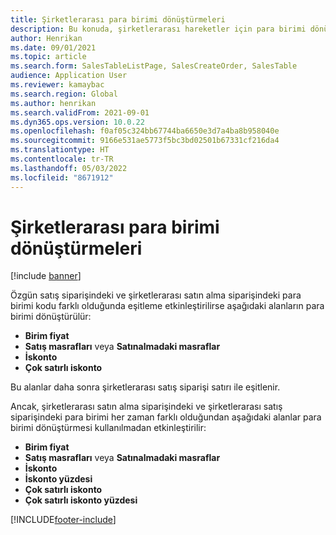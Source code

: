 ```yaml
---
title: Şirketlerarası para birimi dönüştürmeleri
description: Bu konuda, şirketlerarası hareketler için para birimi dönüştürmeleri açıklanmaktadır
author: Henrikan
ms.date: 09/01/2021
ms.topic: article
ms.search.form: SalesTableListPage, SalesCreateOrder, SalesTable
audience: Application User
ms.reviewer: kamaybac
ms.search.region: Global
ms.author: henrikan
ms.search.validFrom: 2021-09-01
ms.dyn365.ops.version: 10.0.22
ms.openlocfilehash: f0af05c324bb67744ba6650e3d7a4ba8b958040e
ms.sourcegitcommit: 9166e531ae5773f5bc3bd02501b67331cf216da4
ms.translationtype: HT
ms.contentlocale: tr-TR
ms.lasthandoff: 05/03/2022
ms.locfileid: "8671912"
---
```

# <a name="intercompany-currency-conversions"></a>Şirketlerarası para birimi dönüştürmeleri

[!include [banner](../../includes/banner.md)]

Özgün satış siparişindeki ve şirketlerarası satın alma siparişindeki para birimi kodu farklı olduğunda eşitleme etkinleştirilirse aşağıdaki alanların para birimi dönüştürülür:

- **Birim fiyat**
- **Satış masrafları** veya **Satınalmadaki masraflar**
- **İskonto**
- **Çok satırlı iskonto**

Bu alanlar daha sonra şirketlerarası satış siparişi satırı ile eşitlenir.

Ancak, şirketlerarası satın alma siparişindeki ve şirketlerarası satış siparişindeki para birimi her zaman farklı olduğundan aşağıdaki alanlar para birimi dönüştürmesi kullanılmadan etkinleştirilir:

- **Birim fiyat**
- **Satış masrafları** veya **Satınalmadaki masraflar**
- **İskonto**
- **İskonto yüzdesi**
- **Çok satırlı iskonto**
- **Çok satırlı iskonto yüzdesi**

[!INCLUDE[footer-include](../../includes/footer-banner.md)]
